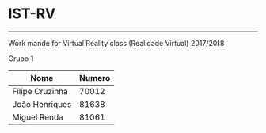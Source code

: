 # IST-RV

---
Work mande for Virtual Reality class (Realidade Virtual) 2017/2018

Grupo 1

| Nome   |      Numero|  
|----------|-------------|
| Filipe Cruzinha |  70012|
| João Henriques |    81638 |
| Miguel Renda | 81061 |


